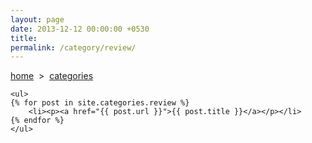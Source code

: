 ```yaml
---
layout: page
date: 2013-12-12 00:00:00 +0530
title: 
permalink: /category/review/
---
```


<div>
    <a href="{{ site.url }}">home</a> &nbsp;&gt;&nbsp; <a href="{{ site.url }}/categories">categories</a>
  	
	<ul>
    {% for post in site.categories.review %}
		<li><p><a href="{{ post.url }}">{{ post.title }}</a></p></li>
    {% endfor %}
	</ul>
</div>
